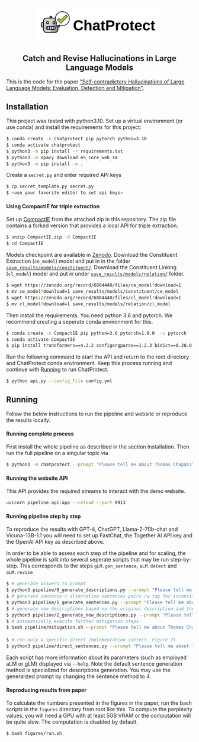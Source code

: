 <div align="center">
<img  src="web/static/images/chatprotect-logo.svg" width="340" />
<h2>Catch and Revise Hallucinations in Large Language Models</h2>
</div>

This is the code for the paper ["Self-contradictory Hallucinations of Large Language Models: Evaluation, Detection and Mitigation"](https://arxiv.org/abs/2305.15852).

## Installation

This project was tested with python3.10.
Set up a virtual environment (or use conda) and install the requirements for this project:
```bash
$ conda create -n chatprotect pip pytorch python=3.10
$ conda activate chatprotect
$ python3 -m pip install -r requirements.txt
$ python3 -m spacy download en_core_web_sm
$ python3 -m pip install -e .
```

Create a `secret.py` and enter required API keys

```bash
$ cp secret_template.py secret.py
$ <use your favorite editor to set api keys>
```

#### Using CompactIE for triple extraction

Set up [CompactIE](https://aclanthology.org/2022.naacl-main.65/) from the attached zip in this repository.
The zip file contains a forked version that provides a local API for triple extraction.

```bash
$ unzip CompactIE.zip -d CompactIE
$ cd CompactIE
```

Models checkpoint are available in [Zenodo](https://zenodo.org/record/6804440).
Download the Constituent Extraction (`ce_model`) model and put in in the folder [`save_results/models/constituent/`](https://github.com/FarimaFatahi/CompactIE/tree/master/save_results/models/constituent/).
Download the Constituent Linking (`cl_model`) model and put in under [`save_results/models/relation/`](https://github.com/FarimaFatahi/CompactIE/tree/master/save_results/models/relation/) folder.

```bash
$ wget https://zenodo.org/record/6804440/files/ce_model?download=1
$ mv ce_model?download=1 save_results/models/constituent/ce_model
$ wget https://zenodo.org/record/6804440/files/cl_model?download=1
$ mv cl_model?download=1 save_results/models/relation/cl_model
```

Then install the requirements. You need python 3.6 and pytorch. We recommend creating a seperate conda environment for this.

```bash
$ conda create -n CompactIE pip python=3.6 pytorch=1.9.0  -c pytorch
$ conda activate CompactIE
$ pip install transformers==4.2.2 configargparse==1.2.3 bidict==0.20.0 PyYAML==6.0.1
```

Run the following command to start the API and return to the root directory and ChatProtect conda environment.
Keep this process running and continue with [Running](#running) to run ChatProtect.


```bash
$ python api.py --config_file config.yml
```

## Running

Follow the below instructions to run the pipeline and website or reproduce the results locally.

#### Running complete process

First install the whole pipeline as described in the section Installation.
Then run the full pipeline on a singular topic via

```bash
$ python3 -m chatprotect --prompt "Please tell me about Thomas Chapais"
```

#### Running the website API

This API provides the required streams to interact with the demo website.

```bash
uvicorn pipeline.api:app --reload --port 9913
```

#### Running pipeline step by step

To reproduce the results with GPT-4, ChatGPT, Llama-2-70b-chat and Vicuna-13B-1.1 you will need to set up
FastChat, the Together AI API key and the OpenAI API key as described above.

In order to be able to assess each step of the pipeline and for scaling, the whole pipeline is split into several
seperate scripts that may be run step-by-step.
This corresponds to the steps `gLM.gen_sentence`, `aLM.detect` and `aLM.revise`

```bash
$ # generate answers to prompt
$ python3 pipeline/0_generate_descriptions.py --prompt "Please tell me about Thomas Chapais"
$ # generate sentence + alternative sentences pairs /w tag for inconsistency (gen_sentence + detect, Figure 1 + 2)
$ python3 pipeline/1_generate_sentences.py --prompt "Please tell me about Thomas Chapais"
$ # generate new descriptions based on the original description and the tags (first step of revise, Figure 3)
$ python3 pipeline/2_generate_new_descriptions.py --prompt "Please tell me about Thomas Chapais"
$ # automatically execute further mitigation steps
$ bash pipeline/mitigation.sh --prompt "Please tell me about Thomas Chapais" --test_description_dir test/custom/new_descriptions

$ # run only a specific detect implementation (detect, Figure 2)
$ python3 pipeline/direct_sentences.py --prompt "Please tell me about Thomas Chapais"
```

Each script has more information about its parameters (such as employed aLM or gLM) displayed via `--help`.
Note the default sentence generation method is specialized for descriptions generation.
You may use the generalized prompt by changing the sentence method to 4.

#### Reproducing results from paper

To calculate the numbers presented in the figures in the paper, run the bash scripts in the `figures`
directory from root like this.
To compute the perplexity values, you will need a GPU with at least 5GB VRAM or the computation will be quite slow. The computation is disabled by default.
```bash
$ bash figures/run.sh
```
